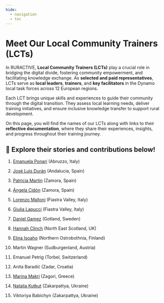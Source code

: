 ```yaml
---
hide:
  - navigation
  - toc
---
```


# Meet Our Local Community Trainers (LCTs)

In RURACTIVE, **Local Community Trainers (LCTs)** play a crucial role in bridging the digital divide, fostering community empowerment, and facilitating knowledge exchange. As **selected and paid representatives**, LCTs serve as **local leaders**, **trainers**, and **key facilitators** in the Dynamo local task forces across 12 European regions.  

Each LCT brings unique skills and experiences to guide their community through the digital transition. They assess local learning needs, deliver training initiatives, and ensure inclusive knowledge transfer to support rural development.  

On this page, you will find the names of our LCTs along with links to their **reflective documentation**, where they share their experiences, insights, and progress throughout their training journey.  

## 🔗 **Explore their stories and contributions below!**

1. [Emanuela Ponari](https://hackmd.io/) (Abruzzo, Italy)

2. [José Luis Durán](https://hackmd.io/@josedetarara/Hkl-lpK9k) (Andalucia, Spain)

3. [Patricia Martin](https://hackmd.io/@PatriciaAngela/BJ9m5qV5Jl) (Zamora, Spain)

4. [Ángela Cidón](https://hackmd.io/@PatriciaAngela/BJ9m5qV5Jl) (Zamora, Spain)

5. [Lorenzo Malloni](https://hackmd.io/gXdFS4WORzu4qXJ-zJg9yw) (Fiastra Valley, Italy)

6. [Giulia Lapucci](https://hackmd.io/@FvJELkUxT7O3TkvmysbM1A/HybjVTBqke) (Fiastra Valley, Italy)

7. [Daniel Gamez](https://hackmd.io/@DanielGMZ7/HksNt2rqJx) (Gotland, Sweden)

8. [Hannah Clinch](https://hackmd.io/@HannahClinch/r1DWse851e) (North East Scotland, UK)

9. [Elina Isoaho](https://hackmd.io/@ElinaI/HkC46GD9yg) (Northern Ostrobothnia, Finland)

10. Martin Wagner (Sudburgenland, Austria)

11. Emanuel Petrig (Torbel, Switzerland)

12. Anita Baradić (Zadar, Croatia)

13. [Marina Makri](https://hackmd.io/@MarinaMcree/ByZ3Qk95kl) (Zagori, Greece)

14. [Natalia Kutkut](https://hackmd.io/@nataliakut/SJ0YA3u9yl) (Zakarpattya, Ukraine)

15. Viktoriya Babichyn (Zakarpattya, Ukraine)

